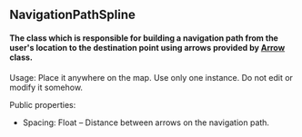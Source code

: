 ## NavigationPathSpline

#### The class which is responsible for building a navigation path from the user's location to the destination point using arrows provided by [Arrow](https://github.com/nesseratious/AR-Navigation/blob/master/API/Arrow.md) class. 

Usage: Place it anywhere on the map. Use only one instance. Do not edit or modify it somehow.

Public properties:

- Spacing: Float – Distance between arrows on the navigation path. 

